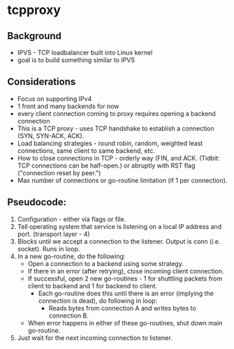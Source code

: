 # tcpproxy

## Background

- IPVS - TCP loadbalancer built into Linux kernel
- goal is to build something similar to IPVS

## Considerations

- Focus on supporting IPv4
- 1 front and many backends for now
- every client connection coming to proxy requires opening a backend connection
- This is a TCP proxy - uses TCP handshake to establish a connection (SYN, SYN-ACK, ACK).
- Load balancing strategies - round robin, random, weighted least connections, same client to same backend, etc.
- How to close connections in TCP - orderly way (FIN, and ACK. (Tidbit: TCP connections can be half-open.)
or abruptly with RST flag ("connection reset by peer.")
- Max number of connections or go-routine limitation (if 1 per connection).

## Pseudocode:

1. Configuration - either via flags or file.
2. Tell operating system that service is listening on a local IP address and port. (transport layer - 4)
3. Blocks until we accept a connection to the listener. Output is conn (i.e. socket). Runs in loop.
4. In a new go-routine, do the following:
   - Open a connection to a backend using some strategy.
   - If there in an error (after retrying), close incoming client connection.
   - If successful, open 2 new go-routines - 1 for shuttling packets from client to backend and 1 for
   backend to client.
     -  Each go-routine does this until there is an error (implying the connection is dead), do following in loop:
        - Reads bytes from connection A and writes bytes to connection B.
   - When error happens in either of these go-routines, shut down main go-routine.
5. Just wait for the next incoming connection to listener.
